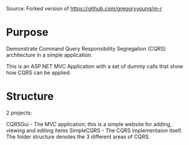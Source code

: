 Source: Forked version of https://github.com/gregoryyoung/m-r

Purpose
=======

Demonstrate Command Query Responsibility Segregation (CQRS) architecture in a simple application.

This is an ASP.NET MVC Application with a set of dummy calls that show how CQRS can be applied.

Structure
=========

2 projects:

  CQRSGui - The MVC application; this is a simple website for adding, 
            viewing and editing items
  SimpleCQRS - The CQRS implementaion itself.  The folder structure 
            denotes the 3 different areas of CQRS.

